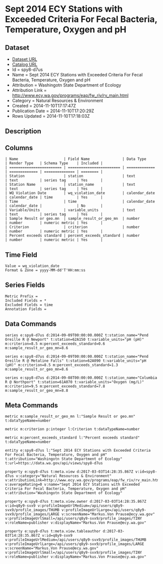 # Sept 2014 ECY Stations with Exceeded Criteria For Fecal Bacteria, Temperature, Oxygen and pH

## Dataset

* [Dataset URL](https://data.wa.gov/api/views/spy8-d7us/rows.json?accessType=DOWNLOAD)
* [Catalog URL](https://catalog.data.gov/dataset/sept-2014-ecy-stations-with-exceeded-criteria-for-fecal-bacteria-temperature-oxygen-and-ph-f89c7)
* Id = spy8-d7us
* Name = Sept 2014 ECY Stations with Exceeded Criteria For Fecal Bacteria, Temperature, Oxygen and pH
* Attribution = Washingotn State Department of Ecology
* Attribution Link = http://www.ecy.wa.gov/programs/eap/fw_riv/rv_main.html
* Category = Natural Resources & Environment
* Created = 2014-11-10T17:17:47Z
* Publication Date = 2014-11-10T17:20:29Z
* Rows Updated = 2014-11-10T17:18:03Z

## Description



## Columns

```ls
| Name                     | Field Name               | Data Type     | Render Type   | Schema Type    | Included | 
| ======================== | ======================== | ============= | ============= | ============== | ======== | 
| Station                  | station                  | text          | text          | series tag     | Yes      | 
| Station Name             | station_name             | text          | text          | series tag     | Yes      | 
| WQ Violation Date        | wq_violation_date        | calendar_date | calendar_date | time           | Yes      | 
| Time                     | time                     | calendar_date | calendar_date |                | No       | 
| Variable/Units           | variable_units           | text          | text          | series tag     | Yes      | 
| Sample Result or geo.mn  | sample_result_or_geo_mn  | number        | number        | numeric metric | Yes      | 
| Criterion                | criterion                | number        | number        | numeric metric | Yes      | 
| Percent exceeds standard | percent_exceeds_standard | number        | number        | numeric metric | Yes      | 
```

## Time Field

```ls
Value = wq_violation_date
Format & Zone = yyyy-MM-dd'T'HH:mm:ss
```

## Series Fields

```ls
Metric Prefix = 
Included Fields = *
Excluded Fields = time
Annotation Fields = 
```

## Data Commands

```ls
series e:spy8-d7us d:2014-09-09T00:00:00.000Z t:station_name="Pend Oreille R @ Newport" t:station=62A150 t:variable_units="pH (pH)" m:criterion=8.5 m:percent_exceeds_standard=0.6 m:sample_result_or_geo_mn=8.6

series e:spy8-d7us d:2014-09-09T00:00:00.000Z t:station_name="Pend Oreille R @ Metaline Falls" t:station=62A090 t:variable_units="pH (pH)" m:criterion=8.5 m:percent_exceeds_standard=1.3 m:sample_result_or_geo_mn=8.6

series e:spy8-d7us d:2014-09-08T00:00:00.000Z t:station_name="Columbia R @ Northport" t:station=61A070 t:variable_units="Oxygen (mg/L)" m:criterion=9.5 m:percent_exceeds_standard=7.8 m:sample_result_or_geo_mn=8.8
```

## Meta Commands

```ls
metric m:sample_result_or_geo_mn l:"Sample Result or geo.mn" t:dataTypeName=number

metric m:criterion p:integer l:Criterion t:dataTypeName=number

metric m:percent_exceeds_standard l:"Percent exceeds standard" t:dataTypeName=number

entity e:spy8-d7us l:"Sept 2014 ECY Stations with Exceeded Criteria For Fecal Bacteria, Temperature, Oxygen and pH" t:attribution="Washingotn State Department of Ecology" t:url=https://data.wa.gov/api/views/spy8-d7us

property e:spy8-d7us t:meta.view d:2017-03-03T14:28:35.867Z v:id=spy8-d7us v:category="Natural Resources & Environment" v:attributionLink=http://www.ecy.wa.gov/programs/eap/fw_riv/rv_main.html v:averageRating=0 v:name="Sept 2014 ECY Stations with Exceeded Criteria For Fecal Bacteria, Temperature, Oxygen and pH" v:attribution="Washingotn State Department of Ecology"

property e:spy8-d7us t:meta.view.owner d:2017-03-03T14:28:35.867Z v:id=q8y9-svx9 v:profileImageUrlMedium=/api/users/q8y9-svx9/profile_images/THUMB v:profileImageUrlLarge=/api/users/q8y9-svx9/profile_images/LARGE v:screenName="Markus.Von Prause@ecy.wa.gov" v:profileImageUrlSmall=/api/users/q8y9-svx9/profile_images/TINY v:roleName=publisher v:displayName="Markus.Von Prause@ecy.wa.gov"

property e:spy8-d7us t:meta.view.tableauthor d:2017-03-03T14:28:35.867Z v:id=q8y9-svx9 v:profileImageUrlMedium=/api/users/q8y9-svx9/profile_images/THUMB v:profileImageUrlLarge=/api/users/q8y9-svx9/profile_images/LARGE v:screenName="Markus.Von Prause@ecy.wa.gov" v:profileImageUrlSmall=/api/users/q8y9-svx9/profile_images/TINY v:roleName=publisher v:displayName="Markus.Von Prause@ecy.wa.gov"
```